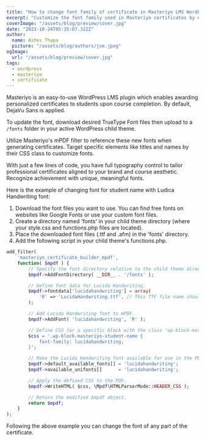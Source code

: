 ```yaml
---
title: "How to change font family of certificate in Masteriyo LMS WordPress?"
excerpt: "Customize the font family used in Masteriyo certificates by downloading desired TTF fonts, adding them to your child theme directory, and configuring mPDF in functions.php to reference the new fonts for specific certificate elements."
coverImage: "/assets/blog/preview/cover.jpg"
date: "2023-10-24T05:35:07.322Z"
author:
  name: Ashes Thapa
  picture: "/assets/blog/authors/joe.jpeg"
ogImage:
  url: "/assets/blog/preview/cover.jpg"
tags:
  - wordpress
  - masteriyo
  - certificate
---
```


Masteriyo is an easy-to-use WordPress LMS plugin which enables awarding personalized certificates to students upon course completion. By default, DejaVu Sans is applied.

To update the font, download desired TrueType Font files then upload to a `/fonts` folder in your active WordPress child theme.

Utilize Masteriyo's mPDF filter to reference these new fonts when generating certificates. Target specific elements like titles and names by their CSS class to customize fonts.

With just a few lines of code, you have full typography control to tailor professional certificates aligned to your brand and course aesthetic. Recognize achievement with unique, meaningful fonts.

Here is the example of changing font for student name with Ludica Handwriting font:

1. Download the font files you want to use. You can find free fonts on websites like Google Fonts or use your custom font files.
2. Create a directory named 'fonts' in your child theme directory (where your style.css and functions.php files are located).
3. Place the downloaded font files (.ttf and .afm) in the 'fonts' directory.
4. Add the following script in your child theme's functions.php.


```php
add_filter(
	'masteriyo_certificate_builder_mpdf',
	function( $mpdf ) {
		// Specify the font directory relative to the child theme directory.
		$mpdf->AddFontDirectory( __DIR__ . '/fonts' );

		// Define font data for Lucida Handwriting.
		$mpdf->fontdata['lucidahandwriting'] = array(
			'R' => 'LucidaHandwriting.ttf', // This TTF file name should be the same as the TTF file in your 'fonts' directory.
		);

		// Add Lucida Handwriting font to mPDF.
		$mpdf->AddFont( 'lucidahandwriting', 'R' );

		// Define CSS for a specific block with the class 'wp-block-masteriyo-student-name', You can any use other selector to change the font family.
		$css = '.wp-block-masteriyo-student-name {
            font-family: lucidahandwriting;
        }';

		// Make the Lucida Handwriting font available for use in the PDF.
		$mpdf->default_available_fonts[] = 'lucidahandwriting';
		$mpdf->available_unifonts[]      = 'lucidahandwriting';

		// Apply the defined CSS to the PDF.
		$mpdf->WriteHTML( $css, \Mpdf\HTMLParserMode::HEADER_CSS );

		// Return the modified $mpdf object.
		return $mpdf;
	}
);
```
Following the above example you can change the font of any part of the certificate.
